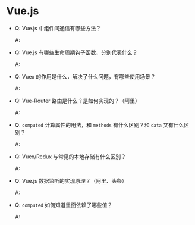 # Vue.js

- Q: Vue.js 中组件间通信有哪些方法？

  A:

- Q: Vue.js 有哪些生命周期钩子函数，分别代表什么？

  A:

- Q: Vuex 的作用是什么，解决了什么问题，有哪些使用场景？

  A:

- Q: Vue-Router 路由是什么？是如何实现的？（阿里）

  A:

- Q: `computed` 计算属性的用法，和 `methods` 有什么区别？和 `data` 又有什么区别？

  A:

- Q: Vuex/Redux 与常见的本地存储有什么区别？

  A:

- Q: Vue.js 数据监听的实现原理？（阿里、头条）

  A:

- Q: `computed` 如何知道里面依赖了哪些值？

  A:

